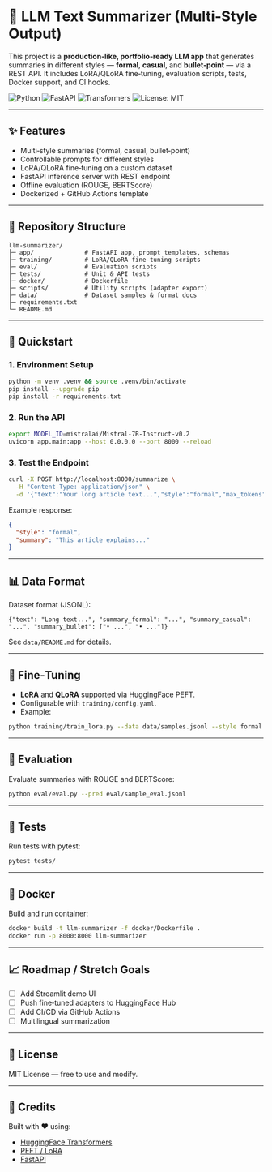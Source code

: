 # 📝 LLM Text Summarizer (Multi‑Style Output)

This project is a **production‑like, portfolio‑ready LLM app** that generates summaries in different styles — **formal**, **casual**, and **bullet‑point** — via a REST API. It includes LoRA/QLoRA fine‑tuning, evaluation scripts, tests, Docker support, and CI hooks.

![Python](https://img.shields.io/badge/Python-3.10+-blue)
![FastAPI](https://img.shields.io/badge/Web-FastAPI-green)
![Transformers](https://img.shields.io/badge/HF-Transformers-orange)
![License: MIT](https://img.shields.io/badge/License-MIT-yellow)

---

## ✨ Features

* Multi‑style summaries (formal, casual, bullet‑point)
* Controllable prompts for different styles
* LoRA/QLoRA fine‑tuning on a custom dataset
* FastAPI inference server with REST endpoint
* Offline evaluation (ROUGE, BERTScore)
* Dockerized + GitHub Actions template

---

## 📂 Repository Structure

```
llm-summarizer/
├─ app/              # FastAPI app, prompt templates, schemas
├─ training/         # LoRA/QLoRA fine‑tuning scripts
├─ eval/             # Evaluation scripts
├─ tests/            # Unit & API tests
├─ docker/           # Dockerfile
├─ scripts/          # Utility scripts (adapter export)
├─ data/             # Dataset samples & format docs
├─ requirements.txt
└─ README.md
```

---

## 🚀 Quickstart

### 1. Environment Setup

```bash
python -m venv .venv && source .venv/bin/activate
pip install --upgrade pip
pip install -r requirements.txt
```

### 2. Run the API

```bash
export MODEL_ID=mistralai/Mistral-7B-Instruct-v0.2
uvicorn app.main:app --host 0.0.0.0 --port 8000 --reload
```

### 3. Test the Endpoint

```bash
curl -X POST http://localhost:8000/summarize \
  -H "Content-Type: application/json" \
  -d '{"text":"Your long article text...","style":"formal","max_tokens":200}'
```

Example response:

```json
{
  "style": "formal",
  "summary": "This article explains..."
}
```

---

## 📊 Data Format

Dataset format (JSONL):

```jsonl
{"text": "Long text...", "summary_formal": "...", "summary_casual": "...", "summary_bullet": ["• ...", "• ..."]}
```

See `data/README.md` for details.

---

## 🧩 Fine‑Tuning

* **LoRA** and **QLoRA** supported via HuggingFace PEFT.
* Configurable with `training/config.yaml`.
* Example:

```bash
python training/train_lora.py --data data/samples.jsonl --style formal
```

---

## 📏 Evaluation

Evaluate summaries with ROUGE and BERTScore:

```bash
python eval/eval.py --pred eval/sample_eval.jsonl
```

---

## 🧪 Tests

Run tests with pytest:

```bash
pytest tests/
```

---

## 🐳 Docker

Build and run container:

```bash
docker build -t llm-summarizer -f docker/Dockerfile .
docker run -p 8000:8000 llm-summarizer
```

---

## 📈 Roadmap / Stretch Goals

* [ ] Add Streamlit demo UI
* [ ] Push fine‑tuned adapters to HuggingFace Hub
* [ ] Add CI/CD via GitHub Actions
* [ ] Multilingual summarization

---

## 📜 License

MIT License — free to use and modify.

---

## 📣 Credits

Built with ❤️ using:

* [HuggingFace Transformers](https://huggingface.co/transformers/)
* [PEFT / LoRA](https://huggingface.co/docs/peft/)
* [FastAPI](https://fastapi.tiangolo.com/)
